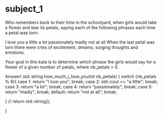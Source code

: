# subject_1
Who remembers back to their time in the schoolyard, when girls would take a flower and tear its petals, saying each of the following phrases each time a petal was torn:

I love you
a little
a lot
passionately
madly
not at all
When the last petal was torn there were cries of excitement, dreams, surging thoughts and emotions.

Your goal in this kata is to determine which phrase the girls would say for a flower of a given number of petals, where nb_petals > 0.



Answer!
std::string how_much_i_love_you(int nb_petals) {
  switch (nb_petals % 6){
  case 1:
  return "I love you";
  break;
  case 2:
  std::cout << "a little";
  break;
  case 3:
  return "a lot";
  break;
  case 4:
  return "passionately";
  break;
  case 5:
  return "madly";
  break;
  default:
  return "not at all";
  break;
 
  }
//   return std::string();
  
}

